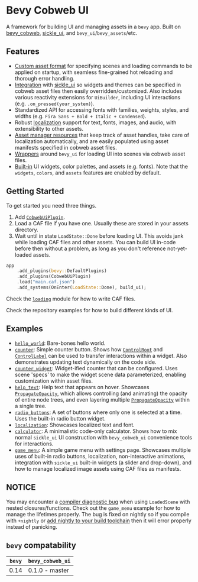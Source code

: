 # Bevy Cobweb UI

A framework for building UI and managing assets in a `bevy` app. Built on [bevy_cobweb](https://github.com/UkoeHB/bevy_cobweb), [sickle_ui](https://github.com/UmbraLuminosa/sickle_ui), and `bevy_ui`/`bevy_assets`/etc.


## Features

- [Custom asset format](bevy_cobweb_ui::loading) for specifying scenes and loading commands to be applied on startup, with seamless fine-grained hot reloading and thorough error handling.
- [Integration](bevy_cobweb_ui::sickle_ext) with [sickle_ui](https://github.com/UmbraLuminosa/sickle_ui) so widgets and themes can be specified in cobweb asset files then easily overridden/customized. Also includes various reactivity extensions for `UiBuilder`, including UI interactions (e.g. `.on_pressed(your_system)`).
- Standardized API for accessing fonts with families, weights, styles, and widths (e.g. `Fira Sans + Bold + Italic + Condensed`).
- Robust [localization](bevy_cobweb_ui::localization) support for text, fonts, images, and audio, with extensibility to other assets.
- [Asset manager resources](bevy_cobweb_ui::assets_ext) that keep track of asset handles, take care of localization automatically, and are easily populated using asset manifests specified in cobweb asset files.
- [Wrappers](bevy_cobweb_ui::ui_bevy) around `bevy_ui` for loading UI into scenes via cobweb asset files.
- [Built-in](bevy_cobweb_ui::builtin) UI widgets, color palettes, and assets (e.g. fonts). Note that the `widgets`, `colors`, and `assets` features are enabled by default.


## Getting Started

To get started you need three things.
1. Add [`CobwebUiPlugin`](bevy_cobweb_ui::prelude::CobwebUiPlugin).
2. Load a CAF file if you have one. Usually these are stored in your assets directory.
3. Wait until in state `LoadState::Done` before loading UI. This avoids jank while loading CAF files and other assets. You can build UI in-code before then without a problem, as long as you don't reference not-yet-loaded assets.

```rust
app
    .add_plugins(bevy::DefaultPlugins)
    .add_plugins(CobwebUiPlugin)
    .load("main.caf.json")
    .add_systems(OnEnter(LoadState::Done), build_ui);
```

Check the [`loading`](bevy_cobweb_ui::loading) module for how to write CAF files.

Check the repository examples for how to build different kinds of UI.


## Examples

- [`hello_world`](https://github.com/UkoeHB/bevy_cobweb_ui/tree/master/examples/hello_world): Bare-bones hello world.
- [`counter`](https://github.com/UkoeHB/bevy_cobweb_ui/tree/master/examples/counter): Simple counter button. Shows how [`ControlRoot`](bevy_cobweb_ui::prelude::ControlRoot) and [`ControlLabel`](bevy_cobweb_ui::prelude::ControlLabel) can be used to transfer interactions within a widget. Also demonstrates updating text dynamically on the code side.
- [`counter_widget`](https://github.com/UkoeHB/bevy_cobweb_ui/tree/master/examples/counter_widget): Widget-ified counter that can be configured. Uses scene 'specs' to make the widget scene data parameterized, enabling customization within asset files.
- [`help_text`](https://github.com/UkoeHB/bevy_cobweb_ui/tree/master/examples/help_text): Help text that appears on hover. Showcases [`PropagateOpacity`](bevy_cobweb_ui::prelude::PropagateOpacity), which allows controlling (and animating) the opacity of entire node trees, and even layering multiple [`PropagateOpacity`](bevy_cobweb_ui::prelude::PropagateOpacity) within a single tree.
- [`radio_buttons`](https://github.com/UkoeHB/bevy_cobweb_ui/tree/master/examples/radio_buttons): A set of buttons where only one is selected at a time. Uses the built-in radio button widget.
- [`localization`](https://github.com/UkoeHB/bevy_cobweb_ui/tree/master/examples/localization): Showcases localized text and font.
- [`calculator`](https://github.com/UkoeHB/bevy_cobweb_ui/tree/master/examples/calculator): A minimalistic code-only calculator. Shows how to mix normal `sickle_ui` UI construction with `bevy_cobweb_ui` convenience tools for interactions.
- [`game_menu`](https://github.com/UkoeHB/bevy_cobweb_ui/tree/master/examples/game_menu): A simple game menu with settings page. Showcases multiple uses of built-in radio buttons, localization, non-interactive animations, integration with `sickle_ui` built-in widgets (a slider and drop-down), and how to manage localized image assets using CAF files as manifests.


## NOTICE

You may encounter a [compiler diagnostic bug](https://github.com/rust-lang/rust/issues/124563) when using `LoadedScene` with nested closures/functions. Check out the `game_menu` example for how to manage the lifetimes properly. The bug is fixed on nightly so if you compile with `+nightly` or [add nightly to your build toolchain](https://stackoverflow.com/questions/75959388/how-to-switch-rust-analyzer-from-stable-to-nightly-in-vscode) then it will error properly instead of panicking.


## `bevy` compatability

| `bevy` | `bevy_cobweb_ui` |
|-------|-------------------|
| 0.14  | 0.1.0 - master    |
